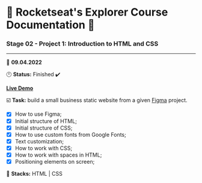 # 🚀 Rocketseat's Explorer Course Documentation 📁
 
### Stage 02 - Project 1: Introduction to HTML and CSS
 
---
  
📅 **09.04.2022**
  
🕛 **Status:** Finished ✔️

**[Live Demo](https://oleandrolozano.github.io/rocketseat-explorer/project-01/)**

☑️ **Task:** build a small business static website from a given [Figma](https://www.figma.com/file/psJXoUxdJPITZZgJiRjxcH/Explorer-(Copy)) project.

 - [x] How to use Figma;
 - [x] Initial structure of HTML;
 - [x] Initial structure of CSS;
 - [x] How to use custom fonts from Google Fonts;
 - [x] Text customization;
 - [x] How to work with CSS;
 - [x] How to work with spaces in HTML;
 - [x] Positioning elements on screen; 

📌 **Stacks:** HTML | CSS